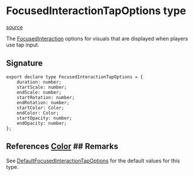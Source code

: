 # FocusedInteractionTapOptions type

[source](https://developers.meta.com/horizon-worlds/reference/2.0.0/core_focusedinteractiontapoptions)

The [FocusedInteraction](/horizon-worlds/reference/2.0.0/core_focusedinteraction) options for visuals that are displayed when players use tap input.

## Signature

```
export declare type FocusedInteractionTapOptions = {
    duration: number;
    startScale: number;
    endScale: number;
    startRotation: number;
    endRotation: number;
    startColor: Color;
    endColor: Color;
    startOpacity: number;
    endOpacity: number;
};
```

## References [Color](/horizon-worlds/reference/2.0.0/core_color) ## Remarks

See [DefaultFocusedInteractionTapOptions](/horizon-worlds/reference/2.0.0/core_defaultfocusedinteractiontapoptions) for the default values for this type.